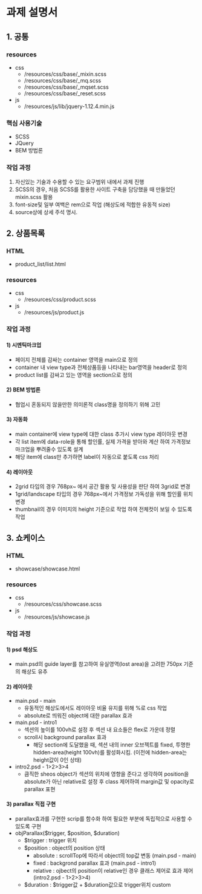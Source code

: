 # 과제 설명서

## 1. 공통
### resources
+ css
  + /resources/css/base/_mixin.scss
  + /resources/css/base/_mq.scss
  + /resources/css/base/_mqset.scss
  + /resources/css/base/_reset.scss
+ js
  + /resources/js/lib/jquery-1.12.4.min.js
### 핵심 사용기술
+ SCSS
+ JQuery 
+ BEM 방법론
### 작업 과정
1) 자신있는 기술과 수용할 수 있는 요구범위 내에서 과제 진행
2) SCSS의 경우, 처음 SCSS를 활용한 사이트 구축을 담당했을 때 만들었던 mixin.scss 활용
3) font-size및 일부 여백은 rem으로 작업 (해상도에 적합한 유동적 size) 
4) source상에 상세 주석 명시.

## 2. 상품목록
### HTML
+ product_list/list.html
### resources
+ css
  + /resources/css/product.scss
+ js
  + /resources/js/product.js
### 작업 과정
#### 1) 시멘틱마크업
+ 페이지 전체를 감싸는 container 영역을 main으로 정의
+ container 내 view type과 전체상품등을 나타내는 bar영역을 header로 정의
+ product list를 감싸고 있는 영역을 section으로 정의

#### 2) BEM 방법론
+ 협업시 혼동되지 않을만한 의미론적 class명을 정의하기 위해 고민

#### 3) 자동화
+ main container에 view type에 대한 class 추가시 view type 레이아웃 변경
+ 각 list item에 data-role을 통해 할인률, 실제 가격을 받아와 계산 하여 가격정보 마크업을 뿌려줄수 있도록 설계
+ 해당 item에 class만 추가하면 label이 자동으로 붙도록 css 처리
 
#### 4) 레이아웃
+ 2grid 타입의 경우 768px~ 에서 공간 활용 및 사용성을 판단 하여 3grid로 변경
+ 1grid/landscape 타입의 경우 768px~에서 가격정보 가독성을 위해 할인률 위치 변경
+ thumbnail의 경우 이미지의 height 기준으로 작업 하여 전체컷이 보일 수 있도록 작업

## 3. 쇼케이스
### HTML
+ showcase/showcase.html
### resources
+ css
  + /resources/css/showcase.scss
+ js
  + /resources/js/showcase.js
### 작업 과정
#### 1) psd 해상도
+ main.psd의 guide layer를 참고하여 유실영역(lost area)을 고려한 750px 기준의 해상도 유추

#### 2) 레이아웃
+ main.psd - main
  + 유동적인 해상도에서도 레이아웃 비율 유지를 위해 %로 css 작업
  + absolute로 띄워진 object에 대한 parallax 효과
+ main.psd - intro1
  + 섹션의 높이를 100vh로 설정 후 섹션 내 요소들은 flex로 가운데 정렬
  + scroll시 background parallax 효과
	  + 해당 section에 도달했을 때, 섹션 내의 inner 오브젝트를 fixed, 투명한 hidden-area(height 100vh)를 활성화시킴. (이전에 hidden-area는 height값이 0인 상태)
+ intro2.psd - 1>2>3>4
  + 큼직한 sheos object가 섹션의 위치에 영향을 준다고 생각하여 position을 absolute가 아닌 relative로 설정 후 class 제어하여 margin값 및 opacity로 parallax 표현

#### 3) parallax 직접 구현
+ parallax효과를 구현한 scrip를 함수화 하여 필요한 부분에 독립적으로 사용할 수 있도록 구현
+ objParallax($trigger, $position, $duration) 
  + $trigger : trigger 위치
  + $position : object의 position 상태 
      + absolute : scrollTop에 따라서 object의 top값 변동 (main.psd - main)
      + fixed : backgrond parallax 효과 (main.psd - intro1)
      + relative : ojbect의 position이 relative인 경우 클래스 제어로 효과 제어 (intro2.psd - 1>2>3>4)
  + $duration : $trigger값 + $duration값으로 trigger위치 custom
